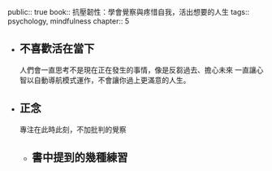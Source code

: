 public:: true
book:: 抗壓韌性：學會覺察與疼惜自我，活出想要的人生
tags:: psychology, mindfulness
chapter:: 5

- ## 不喜歡活在當下
  人們會一直思考不是現在正在發生的事情，像是反芻過去、擔心未來
  一直讓心智以自動導航模式運作，不會讓你過上更滿意的人生。
- ## 正念
  專注在此時此刻，不加批判的覺察
	- 書中提到的幾種練習
		-